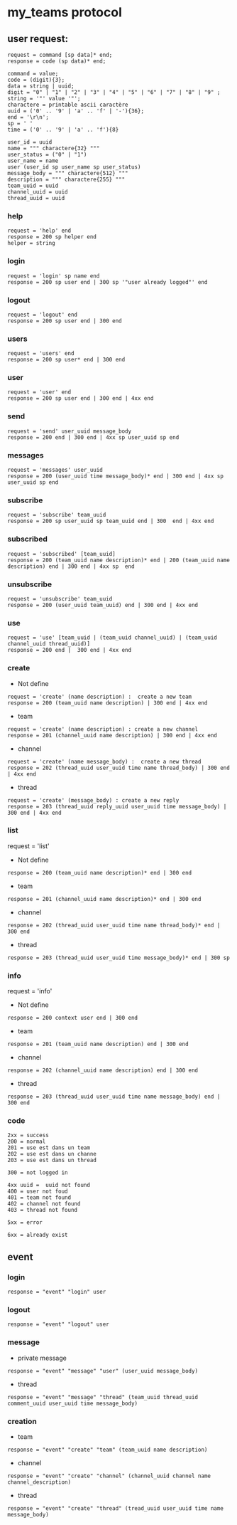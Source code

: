 # my_teams protocol
## user request:

```
request = command [sp data]* end;
response = code (sp data)* end;
```

```
command = value;
code = (digit){3};
data = string | uuid;
digit = "0" | "1" | "2" | "3" | "4" | "5" | "6" | "7" | "8" | "9" ;
string = '"' value '"';
charactere = printable ascii caractère
uuid = ('0' .. '9' | 'a' .. 'f' | '-'){36};
end = '\r\n';
sp = ' '
time = ('0' .. '9' | 'a' .. 'f'){8}

user_id = uuid
name = """ charactere{32} """
user_status = ("0" | "1")
user_name = name
user (user_id sp user_name sp user_status)
message_body = """ charactere{512} """
description = """ charactere{255} """
team_uuid = uuid
channel_uuid = uuid
thread_uuid = uuid
```

### help
```
request = 'help' end
response = 200 sp helper end
helper = string
```

### login
```
request = 'login' sp name end
response = 200 sp user end | 300 sp '"user already logged"' end
```

### logout
```
request = 'logout' end
response = 200 sp user end | 300 end
```

### users
```
request = 'users' end
response = 200 sp user* end | 300 end
```

### user
```
request = 'user' end
response = 200 sp user end | 300 end | 4xx end
```

### send
```
request = 'send' user_uuid message_body
response = 200 end | 300 end | 4xx sp user_uuid sp end 
```

### messages
```
request = 'messages' user_uuid
response = 200 (user_uuid time message_body)* end | 300 end | 4xx sp user_uuid sp end
```

### subscribe
```
request = 'subscribe' team_uuid
response = 200 sp user_uuid sp team_uuid end | 300  end | 4xx end
```

### subscribed
```
request = 'subscribed' [team_uuid]
response = 200 (team_uuid name description)* end | 200 (team_uuid name description) end | 300 end | 4xx sp  end
```

### unsubscribe
```
request = 'unsubscribe' team_uuid
response = 200 (user_uuid team_uuid) end | 300 end | 4xx end
```

### use 
```
request = 'use' [team_uuid | (team_uuid channel_uuid) | (team_uuid channel_uuid thread_uuid)]
response = 200 end |  300 end | 4xx end
```

### create
- Not define
```
request = 'create' (name description) :  create a new team
response = 200 (team_uuid name description) | 300 end | 4xx end
```
- team 
```
request = 'create' (name description) : create a new channel
response = 201 (channel_uuid name description) | 300 end | 4xx end
```
- channel
```
request = 'create' (name message_body) :  create a new thread
response = 202 (thread_uuid user_uuid time name thread_body) | 300 end | 4xx end
```
- thread
```
request = 'create' (message_body) : create a new reply
response = 203 (thread_uuid reply_uuid user_uuid time message_body) | 300 end | 4xx end
```

### list
request = 'list' 
- Not define
```
response = 200 (team_uuid name description)* end | 300 end
```
- team 
```
response = 201 (channel_uuid name description)* end | 300 end
```
- channel
```
response = 202 (thread_uuid user_uuid time name thread_body)* end | 300 end

```
- thread
```
response = 203 (thread_uuid user_uuid time message_body)* end | 300 sp 
```

### info
request = 'info' 
- Not define
```
response = 200 context user end | 300 end
```
- team
```
response = 201 (team_uuid name description) end | 300 end
```

- channel
```
response = 202 (channel_uuid name description) end | 300 end
```

- thread
```
response = 203 (thread_uuid user_uuid time name message_body) end | 300 end
```

### code
```
2xx = success
200 = normal
201 = use est dans un team
202 = use est dans un channe
203 = use est dans un thread

300 = not logged in

4xx uuid =  uuid not found
400 = user not foud
401 = team not found
402 = channel not found
403 = thread not found

5xx = error

6xx = already exist

```

## event

### login
```
response = "event" "login" user
```
### logout
```
response = "event" "logout" user
```

### message
- private message
```
response = "event" "message" "user" (user_uuid message_body)
```
- thread 
```
response = "event" "message" "thread" (team_uuid thread_uuid comment_uuid user_uuid time message_body)
```

### creation
- team
```
response = "event" "create" "team" (team_uuid name description)
```

- channel
```
response = "event" "create" "channel" (channel_uuid channel name channel_description)
```

- thread
```
response = "event" "create" "thread" (tread_uuid user_uuid time name message_body)
```

